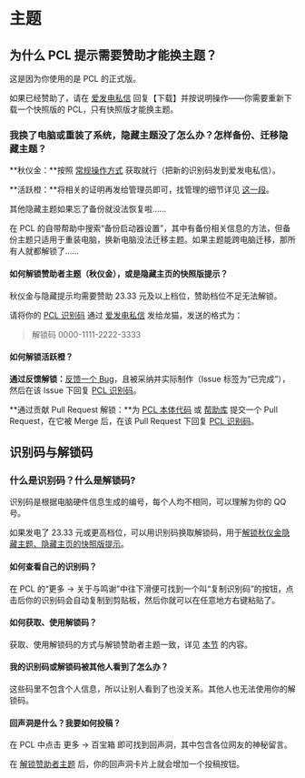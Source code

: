 # 主题

## 为什么 PCL 提示需要赞助才能换主题？

这是因为你使用的是 PCL 的正式版。

如果已经赞助了，请在 [爱发电私信](https://afdian.com/message/df2dfad2960911e89c5252540025c377) 回复【下载】并按说明操作——你需要重新下载一个快照版的 PCL，只有快照版才能换主题。

### 我换了电脑或重装了系统，隐藏主题没了怎么办？怎样备份、迁移隐藏主题？

**秋仪金：**按照 [常规操作方式](https://shimo.im/docs/qKPttVvXKqPD8YDC#anchor-RvCa) 获取就行（把新的识别码发到爱发电私信）。

**活跃橙：**将相关的证明再发给管理员即可，找管理的细节详见 [这一段](https://shimo.im/docs/qKPttVvXKqPD8YDC#anchor-ceFU)。

其他隐藏主题如果忘了备份就没法恢复啦……

在 PCL 的自带帮助中搜索“备份启动器设置”，其中有备份相关信息的方法，但备份主题只适用于重装电脑，换新电脑没法迁移主题。如果主题能跨电脑迁移，那所有人就都解锁了……

#### 如何解锁赞助者主题（秋仪金），或是隐藏主页的快照版提示？

秋仪金与隐藏提示均需要赞助 23.33 元及以上档位，赞助档位不足无法解锁。

请将你的 [PCL 识别码](https://shimo.im/docs/qKPttVvXKqPD8YDC#anchor-ZvAa) 通过 [爱发电私信](https://afdian.com/message/df2dfad2960911e89c5252540025c377) 发给龙猫，发送的格式为：

>解锁码 0000-1111-2222-3333

#### 如何解锁活跃橙？

**通过反馈解锁：**[反馈一个 Bug](https://shimo.im/docs/qKPttVvXKqPD8YDC#anchor-U2r0)，且被采纳并实际制作（Issue 标签为“已完成”），然后在该 Issue 下回复 [PCL 识别码](https://shimo.im/docs/qKPttVvXKqPD8YDC#anchor-ZvAa)。

**通过贡献 Pull Request 解锁：**为 [PCL 本体代码](https://github.com/Hex-Dragon/PCL2/pulls) 或 [帮助库](https://github.com/LTCatt/PCL2Help/pulls) 提交一个 Pull Request，在它被 Merge 后，在该 Pull Request 下回复 [PCL 识别码](https://shimo.im/docs/qKPttVvXKqPD8YDC#anchor-ZvAa)。

## 识别码与解锁码

### 什么是识别码？什么是解锁码?

识别码是根据电脑硬件信息生成的编号，每个人均不相同，可以理解为你的 QQ 号。

如果发电了 23.33 元或更高档位，可以用识别码换取解锁码，用于[解锁秋仪金隐藏主题、隐藏主页的快照版提示](https://shimo.im/docs/qKPttVvXKqPD8YDC#anchor-RvCa)。

#### 如何查看自己的识别码？

在 PCL 的“更多 → 关于与鸣谢”中往下滑便可找到一个叫“复制识别码”的按钮，点击后你的识别码会自动复制到剪贴板，然后你就可以在任意地方右键粘贴了。

#### 如何获取、使用解锁码？

获取、使用解锁码的方式与解锁赞助者主题一致，详见 [本节](https://shimo.im/docs/qKPttVvXKqPD8YDC#anchor-RvCa) 的内容。

#### 我的识别码或解锁码被其他人看到了怎么办？

这些码里不包含个人信息，所以让别人看到了也没关系。其他人也无法使用你的解锁码。

#### 回声洞是什么？我要如何投稿？

在 PCL 中点击 更多 → 百宝箱 即可找到回声洞，其中包含各位网友的神秘留言。

在 [解锁赞助者主题](https://shimo.im/docs/qKPttVvXKqPD8YDC#anchor-RvCa) 后，你的回声洞卡片上就会增加一个投稿按钮。
